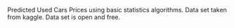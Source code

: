 Predicted Used Cars Prices using basic statistics algorithms.
Data set taken from kaggle. Data set is open and free.
